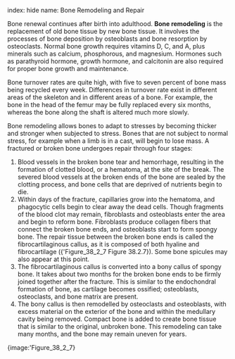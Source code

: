 index: hide
name: Bone Remodeling and Repair

Bone renewal continues after birth into adulthood.  **Bone remodeling** is the replacement of old bone tissue by new bone tissue. It involves the processes of bone deposition by osteoblasts and bone resorption by osteoclasts. Normal bone growth requires vitamins D, C, and A, plus minerals such as calcium, phosphorous, and magnesium. Hormones such as parathyroid hormone, growth hormone, and calcitonin are also required for proper bone growth and maintenance.

Bone turnover rates are quite high, with five to seven percent of bone mass being recycled every week. Differences in turnover rate exist in different areas of the skeleton and in different areas of a bone. For example, the bone in the head of the femur may be fully replaced every six months, whereas the bone along the shaft is altered much more slowly.

Bone remodeling allows bones to adapt to stresses by becoming thicker and stronger when subjected to stress. Bones that are not subject to normal stress, for example when a limb is in a cast, will begin to lose mass. A fractured or broken bone undergoes repair through four stages:

  1. Blood vessels in the broken bone tear and hemorrhage, resulting in the formation of clotted blood, or a hematoma, at the site of the break. The severed blood vessels at the broken ends of the bone are sealed by the clotting process, and bone cells that are deprived of nutrients begin to die.
  2. Within days of the fracture, capillaries grow into the hematoma, and phagocytic cells begin to clear away the dead cells. Though fragments of the blood clot may remain, fibroblasts and osteoblasts enter the area and begin to reform bone. Fibroblasts produce collagen fibers that connect the broken bone ends, and osteoblasts start to form spongy bone. The repair tissue between the broken bone ends is called the fibrocartilaginous callus, as it is composed of both hyaline and fibrocartilage ({'Figure_38_2_7 Figure 38.2.7}). Some bone spicules may also appear at this point.
  3. The fibrocartilaginous callus is converted into a bony callus of spongy bone. It takes about two months for the broken bone ends to be firmly joined together after the fracture. This is similar to the endochondral formation of bone, as cartilage becomes ossified; osteoblasts, osteoclasts, and bone matrix are present.
  4. The bony callus is then remodelled by osteoclasts and osteoblasts, with excess material on the exterior of the bone and within the medullary cavity being removed. Compact bone is added to create bone tissue that is similar to the original, unbroken bone. This remodeling can take many months, and the bone may remain uneven for years.


{image:'Figure_38_2_7}
        
